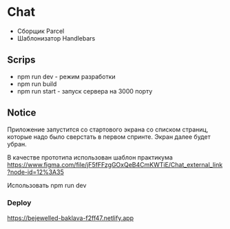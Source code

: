 # Chat

* Сборщик Parcel
* Шаблонизатор Handlebars

## Scrips
* npm run dev - режим разработки
* npm run build 
* npm run start - запуск сервера на 3000 порту


## Notice

Приложение запустится со стартового экрана со списком страниц,
которые надо было сверстать в первом спринте. Экран далее будет убран.

В качестве прототипа использован шаблон практикума https://www.figma.com/file/jF5fFFzgGOxQeB4CmKWTiE/Chat_external_link?node-id=12%3A35

Использовать npm run dev

### Deploy

https://bejewelled-baklava-f2ff47.netlify.app
